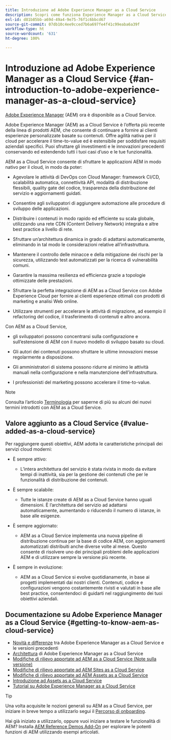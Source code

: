 ```yaml
---
title: Introduzione ad Adobe Experience Manager as a Cloud Service
description: Scopri come funziona Experience Manager as a Cloud Service e come puoi trarre vantaggio da questo software.
exl-id: d81b85bb-a69d-49a4-9e75-76f1c6bbcd67
source-git-commit: 07db10c4ee9cced7b6a697fe4f41c99eaba6a39f
workflow-type: ht
source-wordcount: '631'
ht-degree: 100%

---
```


# Introduzione ad Adobe Experience Manager as a Cloud Service {#an-introduction-to-adobe-experience-manager-as-a-cloud-service}

[Adobe Experience Manager](https://www.adobe.com/it/marketing/experience-manager.html) (AEM) ora è disponibile as a Cloud Service.

Adobe Experience Manager (AEM) as a Cloud Service è l’offerta più recente della linea di prodotti AEM, che consente di continuare a fornire ai clienti esperienze personalizzate basate su contenuti. Offre agilità nativa per il cloud per accelerare il time-to-value ed è estensibile per soddisfare requisiti aziendali specifici. Puoi sfruttare gli investimenti e le innovazioni precedenti conservando ed estendendo tutti i tuoi casi d’uso e le tue funzionalità.

AEM as a Cloud Service consente di sfruttare le applicazioni AEM in modo nativo per il cloud, in modo da poter:

* Agevolare le attività di DevOps con Cloud Manager: framework CI/CD, scalabilità automatica, connettività API, modalità di distribuzione flessibili, quality gate del codice, trasparenza della distribuzione del servizio e aggiornamenti guidati.

* Consentire agli sviluppatori di aggiungere automazione alle procedure di sviluppo delle applicazioni.

* Distribuire i contenuti in modo rapido ed efficiente su scala globale, utilizzando una rete CDN (Content Delivery Network) integrata e altre best practice a livello di rete.

* Sfruttare un’architettura dinamica in grado di adattarsi automaticamente, eliminando in tal modo le considerazioni relative all’infrastruttura.

* Mantenere il controllo delle minacce e della mitigazione dei rischi per la sicurezza, utilizzando test automatizzati per la ricerca di vulnerabilità comuni.

* Garantire la massima resilienza ed efficienza grazie a topologie ottimizzate delle prestazioni.

* Sfruttare la perfetta integrazione di AEM as a Cloud Service con Adobe Experience Cloud per fornire ai clienti esperienze ottimali con prodotti di marketing e analisi Web online.

* Utilizzare strumenti per accelerare le attività di migrazione, ad esempio il refactoring del codice, il trasferimento di contenuti e altro ancora.

Con AEM as a Cloud Service,

* gli sviluppatori possono concentrarsi sulla configurazione e sull’estensione di AEM con il nuovo modello di sviluppo basato su cloud.

* Gli autori dei contenuti possono sfruttare le ultime innovazioni messe regolarmente a disposizione.

* Gli amministratori di sistema possono ridurre al minimo le attività manuali nella configurazione e nella manutenzione dell’infrastruttura.

* I professionisti del marketing possono accelerare il time-to-value.

>[!NOTE]
>Consulta l’articolo [Terminologia](terminology.md) per saperne di più su alcuni dei nuovi termini introdotti con AEM as a Cloud Service.

## Valore aggiunto as a Cloud Service {#value-added-as-a-cloud-service}

Per raggiungere questi obiettivi, AEM adotta le caratteristiche principali dei servizi cloud moderni:

* È sempre attivo:

   * L’intera architettura del servizio è stata rivista in modo da evitare tempi di inattività, sia per la gestione dei contenuti che per le funzionalità di distribuzione dei contenuti.

* È sempre scalabile:

   * Tutte le istanze create di AEM as a Cloud Service hanno uguali dimensioni. È l’architettura del servizio ad adattarsi automaticamente, aumentando o riducendo il numero di istanze, in base alle esigenze.

* È sempre aggiornato:

   * AEM as a Cloud Service implementa una nuova pipeline di distribuzione continua per la base di codice AEM, con aggiornamenti automatizzati distribuiti anche diverse volte al mese. Questo consente di risolvere uno dei principali problemi delle applicazioni AEM e di utilizzare sempre la versione più recente.

* È sempre in evoluzione:

   * AEM as a Cloud Service si evolve quotidianamente, in base ai progetti implementati dai nostri clienti. Contenuti, codice e configurazioni vengono costantemente rivisti e valutati in base alle best practice, consentendoci di guidarti nel raggiungimento dei tuoi obiettivi aziendali.

## Documentazione su Adobe Experience Manager as a Cloud Service {#getting-to-know-aem-as-cloud-service}

* [Novità e differenze](/help/overview/what-is-new-and-different.md) tra Adobe Experience Manager as a Cloud Service e le versioni precedenti
* [Architettura](/help/overview/architecture.md) di Adobe Experience Manager as a Cloud Service
* [Modifiche di rilievo apportate ad AEM as a Cloud Service (Note sulla versione)](/help/release-notes/aem-cloud-changes.md)
* [Modifiche di rilievo apportate ad AEM Sites as a Cloud Service](/help/sites-cloud/sites-cloud-changes.md)
* [Modifiche di rilievo apportate ad AEM Assets as a Cloud Service](/help/assets/assets-cloud-changes.md)
* [Introduzione ad Assets as a Cloud Service](/help/assets/overview.md)
* [Tutorial su Adobe Experience Manager as a Cloud Service](https://experienceleague.adobe.com/docs/experience-manager-learn/cloud-service/overview.html?lang=it)

>[!TIP]
>
>Una volta acquisite le nozioni generali su AEM as a Cloud Service, per iniziare in breve tempo a utilizzarlo segui il [Percorso di onboarding](/help/journey-onboarding/overview.md).
>
>Hai già iniziato a utilizzarlo, oppure vuoi iniziare a testare le funzionalità di AEM? Installa [AEM Reference Demos Add-On](/help/journey-sites/demos-add-on/overview.md) per esplorare le potenti funzioni di AEM utilizzando esempi articolati.
